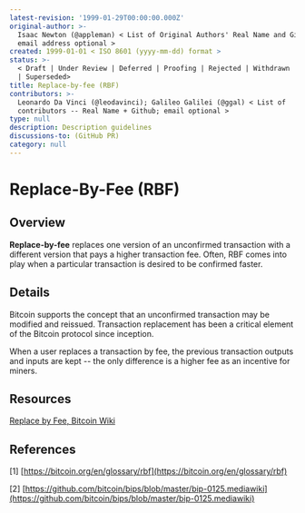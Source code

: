 ```yaml
---
latest-revision: '1999-01-29T00:00:00.000Z'
original-author: >-
  Isaac Newton (@appleman) < List of Original Authors' Real Name and Github;
  email address optional >
created: 1999-01-01 < ISO 8601 (yyyy-mm-dd) format >
status: >-
  < Draft | Under Review | Deferred | Proofing | Rejected | Withdrawn | Accepted
  | Superseded>
title: Replace-by-fee (RBF)
contributors: >-
  Leonardo Da Vinci (@leodavinci); Galileo Galilei (@ggal) < List of
  contributors -- Real Name + Github; email optional >
type: null
description: Description guidelines
discussions-to: (GitHub PR)
category: null
---
```


# Replace-By-Fee \(RBF\)

## Overview

**Replace-by-fee** replaces one version of an unconfirmed transaction with a different version that pays a higher transaction fee. Often, RBF comes into play when a particular transaction is desired to be confirmed faster.

## Details

Bitcoin supports the concept that an unconfirmed transaction may be modified and reissued. Transaction replacement has been a critical element of the Bitcoin protocol since inception. 

When a user replaces a transaction by fee, the previous transaction outputs and inputs are kept -- the only difference is a higher fee as an incentive for miners.

## Resources

[Replace by Fee, Bitcoin Wiki](https://en.bitcoin.it/wiki/Replace_by_fee)

## References

\[1\] [https://bitcoin.org/en/glossary/rbf](https://bitcoin.org/en/glossary/rbf)

\[2\] [https://github.com/bitcoin/bips/blob/master/bip-0125.mediawiki](https://github.com/bitcoin/bips/blob/master/bip-0125.mediawiki)

